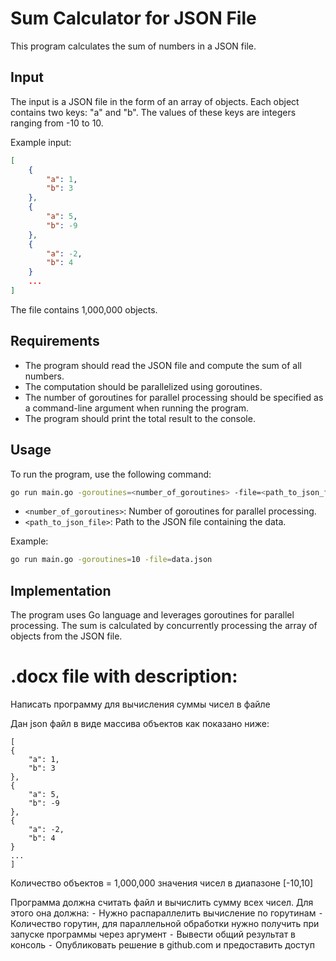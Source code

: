 # Sum Calculator for JSON File

This program calculates the sum of numbers in a JSON file.

## Input

The input is a JSON file in the form of an array of objects. Each object contains two keys: "a" and "b". The values of these keys are integers ranging from -10 to 10.

Example input:
```json
[
    {
        "a": 1,
        "b": 3
    },
    {
        "a": 5,
        "b": -9
    },
    {
        "a": -2,
        "b": 4
    }
    ...
]
```

The file contains 1,000,000 objects.

## Requirements

- The program should read the JSON file and compute the sum of all numbers.
- The computation should be parallelized using goroutines.
- The number of goroutines for parallel processing should be specified as a command-line argument when running the program.
- The program should print the total result to the console.
  
## Usage

To run the program, use the following command:

```bash
go run main.go -goroutines=<number_of_goroutines> -file=<path_to_json_file>
```

- `<number_of_goroutines>`: Number of goroutines for parallel processing.
- `<path_to_json_file>`: Path to the JSON file containing the data.

Example:

```bash
go run main.go -goroutines=10 -file=data.json
```

## Implementation

The program uses Go language and leverages goroutines for parallel processing. The sum is calculated by concurrently processing the array of objects from the JSON file.


# .docx file with description:

Написать программу для вычисления суммы чисел в файле

Дан json файл в виде массива объектов как показано ниже:
```
[
{
    "a": 1,
    "b": 3
},
{
    "a": 5,
    "b": -9
},
{
    "a": -2,
    "b": 4
}
...
]
```

Количество объектов = 1,000,000
значения чисел в диапазоне [-10,10]


Программа должна считать файл и вычислить сумму всех чисел. Для этого она должна:
⁃ Нужно распараллелить вычисление по горутинам
⁃ Количество горутин, для параллельной обработки нужно получить при запуске программы через аргумент
⁃ Вывести общий результат в консоль
⁃ Опубликовать решение в github.com и предоставить доступ
